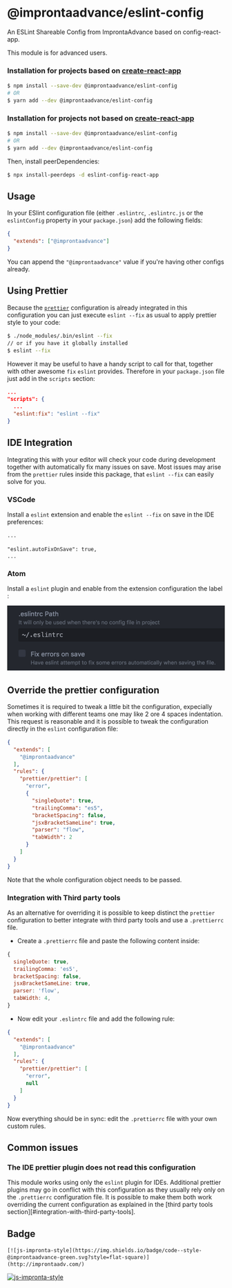 # @improntaadvance/eslint-config

An ESLint Shareable Config from ImprontaAdvance based on config-react-app.

This module is for advanced users.

### Installation for projects based on [create-react-app](https://create-react-app.dev/)

```sh
$ npm install --save-dev @improntaadvance/eslint-config
# OR
$ yarn add --dev @improntaadvance/eslint-config
```


### Installation for projects not based on [create-react-app](https://create-react-app.dev/)

```sh
$ npm install --save-dev @improntaadvance/eslint-config
# OR
$ yarn add --dev @improntaadvance/eslint-config
```

Then, install peerDependencies:

```sh
$ npx install-peerdeps -d eslint-config-react-app
```

## Usage

In your ESlint configuration file (either `.eslintrc`, `.eslintrc.js` or the `eslintConfig` property in your `package.json`) add the following fields:

```json
{
  "extends": ["@improntaadvance"]
}
```

You can append the `"@improntaadvance"` value if you're having other configs already.


## Using Prettier

Because the [`prettier`](https://github.com/prettier/prettier) configuration is already integrated in this configuration you can just execute `eslint --fix` as usual to apply prettier style to your code:

```sh
$ ./node_modules/.bin/eslint --fix
// or if you have it globally installed
$ eslint --fix
```

However it may be useful to have a handy script to call for that, together with other awesome `fix` `eslint` provides.
Therefore in your `package.json` file just add in the `scripts` section:

```json
...
"scripts": {
  ...
  "eslint:fix": "eslint --fix"
}
```

## IDE Integration

Integrating this with your editor will check your code during development together with automatically fix many issues on save. Most issues may arise from the `prettier` rules inside this package, that `eslint --fix` can easily solve for you.

### VSCode

Install a `eslint` extension and enable the `eslint --fix` on save in the IDE preferences:

```
...

"eslint.autoFixOnSave": true,
...
```

### Atom

Install a `eslint` plugin and enable from the extension configuration the label :

![Fix errors on save setting]( doc/atom-plugin.png )

## Override the prettier configuration

Sometimes it is required to tweak a little bit the configuration, expecially when working with different teams one may like 2 ore 4 spaces indentation.
This request is reasonable and it is possible to tweak the configuration directly in the `eslint` configuration file:

```json
{
  "extends": [
    "@improntaadvance"
  ],
  "rules": {
    "prettier/prettier": [
      "error",
      {
        "singleQuote": true,
        "trailingComma": "es5",
        "bracketSpacing": false,
        "jsxBracketSameLine": true,
        "parser": "flow",
        "tabWidth": 2
      }
    ]
  }
}
```

Note that the whole configuration object needs to be passed.

### Integration with Third party tools

As an alternative for overriding it is possible to keep distinct the `prettier` configuration to better integrate with third party tools and use a `.prettierrc` file.

* Create a `.prettierrc` file and paste the following content inside:

```js
{
  singleQuote: true,
  trailingComma: 'es5',
  bracketSpacing: false,
  jsxBracketSameLine: true,
  parser: 'flow',
  tabWidth: 4,
}
```

* Now edit your `.eslintrc` file and add the following rule:

```json
{
  "extends": [
    "@improntaadvance"
  ],
  "rules": {
    "prettier/prettier": [
      "error",
      null
    ]
  }
}
```

Now everything should be in sync: edit the `.prettierrc` file with your own custom rules.

## Common issues

### The IDE prettier plugin does not read this configuration

This module works using only the `eslint` plugin for IDEs. Additional prettier plugins may go in conflict with this configuration as they usually rely only on the `.prettierrc` configuration file.
It is possible to make them both work overriding the current configuration as explained in the [third party tools section][#integration-with-third-party-tools].

## Badge

```
[![js-impronta-style](https://img.shields.io/badge/code--style-@improntaadvance-green.svg?style=flat-square)](http://improntaadv.com/)
```

[![js-impronta-style](https://img.shields.io/badge/code--style-@improntaadvance-green.svg?style=flat-square)](http://improntaadv.com/)
